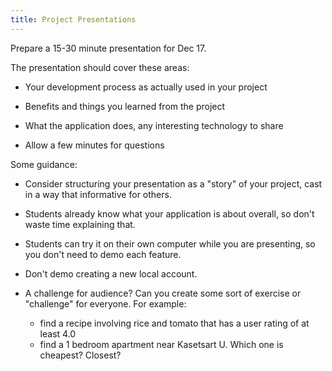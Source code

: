 ```yaml
---
title: Project Presentations
---
```


Prepare a 15-30 minute presentation for Dec 17.

The presentation should cover these areas:

* Your development process as actually used in your project

* Benefits and things you learned from the project

* What the application does, any interesting technology to share

* Allow a few minutes for questions

Some guidance:

* Consider structuring your presentation as a "story" of your project, cast in a way that informative for others.

* Students already know what your application is about overall, so don't waste time explaining that.

* Students can try it on their own computer while you are presenting,
  so you don't need to demo each feature.

* Don't demo creating a new local account.

* A challenge for audience? Can you create some sort of exercise or "challenge" for everyone.  For example:
  - find a recipe involving rice and tomato that has a user rating of at least 4.0
  - find a 1 bedroom apartment near Kasetsart U.  Which one is cheapest? Closest?

